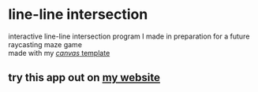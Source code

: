 # line-line intersection
interactive line-line intersection program I made in preparation for a future raycasting maze game\
made with my [_canvas_ template](https://github.com/ElliotSemiColon/templates-javascript/tree/master/canvas%20template)
## try this app out on [my website](https://elliotsemicolon.github.io/ "homepage")
